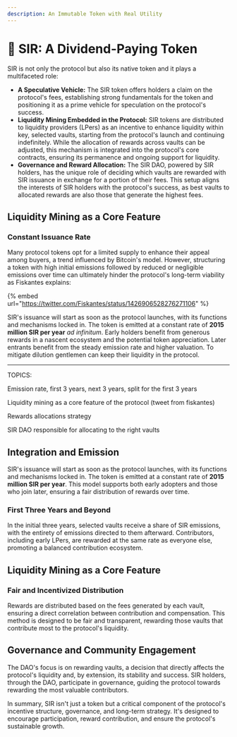 ```yaml
---
description: An Immutable Token with Real Utility
---
```


# 🎩 SIR: A Dividend-Paying Token

SIR is not only the protocol but also its native token and it plays a multifaceted role:

* **A Speculative Vehicle:** The SIR token offers holders a claim on the protocol's fees, establishing strong fundamentals for the token and positioning it as a prime vehicle for speculation on the protocol's success.
* **Liquidity Mining Embedded in the Protocol:** SIR tokens are distributed to liquidity providers (LPers) as an incentive to enhance liquidity within key, selected vaults, starting from the protocol's launch and continuing indefinitely. While the allocation of rewards across vaults can be adjusted, this mechanism is integrated into the protocol's core contracts, ensuring its permanence and ongoing support for liquidity.
* **Governance and Reward Allocation:** The SIR DAO, powered by SIR holders, has the unique role of deciding which vaults are rewarded with SIR issuance in exchange for a portion of their fees. This setup aligns the interests of SIR holders with the protocol's success, as best vaults to allocated rewards are also those that generate the highest fees.

## **Liquidity Mining as a Core Feature**

### Constant Issuance Rate

Many protocol tokens opt for a limited supply to enhance their appeal among buyers, a trend influenced by Bitcoin's model. However, structuring a token with high initial emissions followed by reduced or negligible emissions over time can ultimately hinder the protocol's long-term viability as Fiskantes explains:

{% embed url="https://twitter.com/Fiskantes/status/1426906528276271106" %}

SIR's issuance will start as soon as the protocol launches, with its functions and mechanisms locked in. The token is emitted at a constant rate of **2015 million SIR per year** _ad infinitum_. Early holders benefit from generous rewards in a nascent ecosystem and the potential token appreciation. Later entrants benefit from the steady emission rate and higher valuation. To mitigate dilution gentlemen can keep their liquidity in the protocol.

***

TOPICS:

Emission rate, first 3 years, next 3 years, split for the first 3 years

Liquidity mining as a core feature of the protocol (tweet from fiskantes)

Rewards allocations strategy

SIR DAO responsible for allocating to the right vaults

## **Integration and Emission**

SIR's issuance will start as soon as the protocol launches, with its functions and mechanisms locked in. The token is emitted at a constant rate of **2015 million SIR per year**. This model supports both early adopters and those who join later, ensuring a fair distribution of rewards over time.

### **First Three Years and Beyond**

In the initial three years, selected vaults receive a share of SIR emissions, with the entirety of emissions directed to them afterward. Contributors, including early LPers, are rewarded at the same rate as everyone else, promoting a balanced contribution ecosystem.

## **Liquidity Mining as a Core Feature**



### **Fair and Incentivized Distribution**

Rewards are distributed based on the fees generated by each vault, ensuring a direct correlation between contribution and compensation. This method is designed to be fair and transparent, rewarding those vaults that contribute most to the protocol's liquidity.

## **Governance and Community Engagement**

The DAO's focus is on rewarding vaults, a decision that directly affects the protocol's liquidity and, by extension, its stability and success. SIR holders, through the DAO, participate in governance, guiding the protocol towards rewarding the most valuable contributors.

In summary, SIR isn't just a token but a critical component of the protocol's incentive structure, governance, and long-term strategy. It's designed to encourage participation, reward contribution, and ensure the protocol's sustainable growth.
